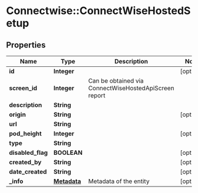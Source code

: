 # Connectwise::ConnectWiseHostedSetup

## Properties
Name | Type | Description | Notes
------------ | ------------- | ------------- | -------------
**id** | **Integer** |  | [optional] 
**screen_id** | **Integer** | Can be obtained via ConnectWiseHostedApiScreen report | 
**description** | **String** |  | 
**origin** | **String** |  | [optional] 
**url** | **String** |  | 
**pod_height** | **Integer** |  | [optional] 
**type** | **String** |  | 
**disabled_flag** | **BOOLEAN** |  | [optional] 
**created_by** | **String** |  | [optional] 
**date_created** | **String** |  | [optional] 
**_info** | [**Metadata**](Metadata.md) | Metadata of the entity | [optional] 


